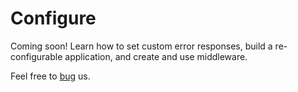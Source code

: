 Configure
=========

Coming soon! Learn how to set custom error responses, build a re-configurable application, and create and use middleware.

Feel free to [bug](https://github.com/Zankoku-Okuno/neptune/issues) us.